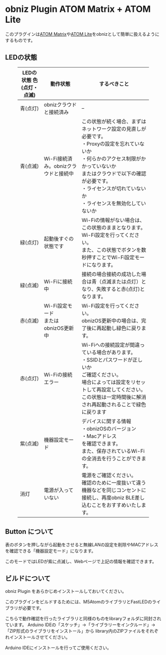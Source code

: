 # obniz Plugin ATOM Matrix + ATOM Lite

このプラグインは[ATOM Matrix](https://www.switch-science.com/catalog/6260/)や[ATOM Lite](https://www.switch-science.com/catalog/6262/)をobnizとして簡単に扱えるようにするものです。

## LEDの状態

<figure class="wp-block-table"><table><thead><tr><th>LEDの状態 色(点灯・点滅)</th><th>動作状態</th><th>するべきこと</th></tr></thead><tbody><tr><td>青(点灯)</td><td>obnizクラウドと接続済み</td><td>–</td></tr><tr><td>青(点滅)</td><td>Wi-Fi接続済み。obnizクラウドと接続中</td><td>この状態が続く場合、まずはネットワーク設定の見直しが必要です。<br>・Proxyの設定を忘れていないか<br>・何らかのアクセス制限がかかっていないか<br>またはクラウドで以下の確認が必要です。<br>・ライセンスが切れていないか<br>・ライセンスを無効化していないか</td></tr><tr><td>緑(点灯)</td><td>起動後すぐの状態です</td><td>Wi-Fiの情報がない場合は、この状態のままとなります。<br>Wi-Fi設定を行ってください。<br>また、この状態でボタンを数秒押すことでWi-Fi設定モードになります。</td></tr><tr><td>緑(点滅)</td><td>Wi-Fiに接続中</td><td>接続の場合接続の成功した場合は青（点滅または点灯）となり、失敗すると赤(点灯)となります。</td></tr><tr><td>赤(点滅)</td><td>Wi-Fi設定モード<br>または<br>obnizOS更新中</td><td>Wi-Fi設定を行ってください。<br>obnizOS更新中の場合は、完了後に再起動し緑色に戻ります。</td></tr><tr><td>赤(点灯)</td><td>Wi-Fiの接続エラー</td><td>Wi-Fiへの接続設定が間違っている場合があります。<br>・SSIDとパスワードが正しいか<br>ご確認ください。<br>場合によっては設定をリセットして再設定してください。<br>この状態は一定時間後に解消され再起動されることで緑色に戻ります</td></tr><tr><td>紫(点滅)</td><td>機器設定モード</td><td>デバイスに関する情報<br>・obnizOSのバージョン<br>・Macアドレス<br>を確認できます。<br>また、保存されているWi-Fiの全消去を行うことができます。</td></tr><tr><td>消灯</td><td>電源が入っていない</td><td>電源をご確認ください。<br>確認のために一度抜いて違う機器などを同じコンセントに接続し、再度obniz BLE差し込むことをおすすめいたします。</td></tr></tbody></table></figure>

## Button について

表のボタンを押しながら起動をさせると無線LANの設定を削除やMACアドレスを確認できる「機器設定モード」になります。

このモードではLEDが紫に点滅し、Webページで上記の情報を確認できます。

## ビルドについて

obniz Plugin をあらかじめインストールしておいてください。

このプラグインをビルドするためには、M5AtomのライブラリとFastLEDのライブラリが必要です。

こちらで動作確認を行ったライブラリと同様のものをlibraryフォルダに同封されています。
Arduino IDEの「スケッチ」→「ライブラリーをインクルード」→「ZIP形式のライブラリをインストール」から
library内のZIPファイルをそれぞれインストールさせてください。

Arduino IDEにインストールを行ってご使用ください。